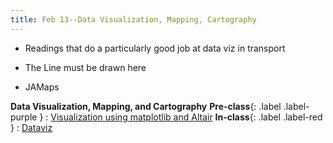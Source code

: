 ```yaml
---
title: Feb 13--Data Visualization, Mapping, Cartography
---
```


* Readings that do a particularly good job at data viz in transport

* The Line must be drawn here
* JAMaps

**Data Visualization, Mapping, and Cartography**
**Pre-class**{: .label .label-purple }
: [Visualization using matplotlib and Altair](#)
**In-class**{: .label .label-red }
: [Dataviz](#)
